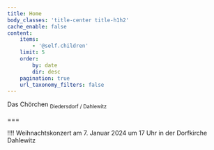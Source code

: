 ```yaml
---
title: Home
body_classes: 'title-center title-h1h2'
cache_enable: false
content:
    items:
        - '@self.children'
    limit: 5
    order:
        by: date
        dir: desc
    pagination: true
    url_taxonomy_filters: false
---
```


<span class="h1">Das Chörchen</span> <sub>Diedersdorf / Dahlewitz</sub>

===

!!!! Weihnachtskonzert am 7. Januar 2024 um 17 Uhr in der Dorfkirche Dahlewitz
